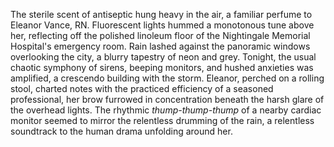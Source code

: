 The sterile scent of antiseptic hung heavy in the air, a familiar perfume to Eleanor Vance, RN.  Fluorescent lights hummed a monotonous tune above her, reflecting off the polished linoleum floor of the Nightingale Memorial Hospital's emergency room. Rain lashed against the panoramic windows overlooking the city, a blurry tapestry of neon and grey.  Tonight, the usual chaotic symphony of sirens, beeping monitors, and hushed anxieties was amplified, a crescendo building with the storm. Eleanor, perched on a rolling stool, charted notes with the practiced efficiency of a seasoned professional, her brow furrowed in concentration beneath the harsh glare of the overhead lights.  The rhythmic *thump-thump-thump* of a nearby cardiac monitor seemed to mirror the relentless drumming of the rain, a relentless soundtrack to the human drama unfolding around her.
